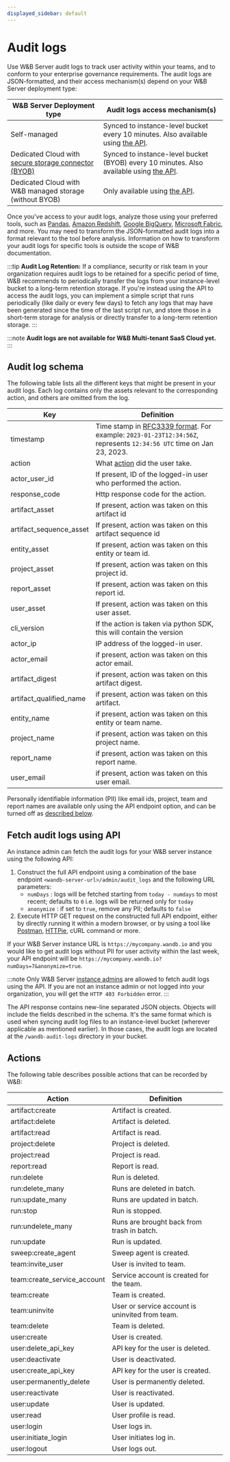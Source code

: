 ```yaml
---
displayed_sidebar: default
---
```



# Audit logs
Use W&B Server audit logs to track user activity within your teams, and to conform to your enterprise governance requirements. The audit logs are JSON-formatted, and their access mechanism(s) depend on your W&B Server deployment type:

| W&B Server Deployment type | Audit logs access mechanism(s) |
|----------------------------|--------------------------------|
| Self-managed | Synced to instance-level bucket every 10 minutes. Also available using [the API](#fetch-audit-logs-using-api). |
| Dedicated Cloud with [secure storage connector (BYOB)](./secure-storage-connector.md) | Synced to instance-level bucket (BYOB) every 10 minutes. Also available using [the API](#fetch-audit-logs-using-api). |
| Dedicated Cloud with W&B managed storage (without BYOB) | Only available using [the API](#fetch-audit-logs-using-api). |

Once you've access to your audit logs, analyze those using your preferred tools, such as [Pandas](https://pandas.pydata.org/docs/index.html), [Amazon Redshift](https://aws.amazon.com/redshift/), [Google BigQuery](https://cloud.google.com/bigquery), [Microsoft Fabric](https://www.microsoft.com/en-us/microsoft-fabric), and more. You may need to transform the JSON-formatted audit logs into a format relevant to the tool before analysis. Information on how to transform your audit logs for specific tools is outside the scope of W&B documentation.

:::tip
**Audit Log Retention:** If a compliance, security or risk team in your organization requires audit logs to be retained for a specific period of time, W&B recommends to periodically transfer the logs from your instance-level bucket to a long-term retention storage. If you're instead using the API to access the audit logs, you can implement a simple script that runs periodically (like daily or every few days) to fetch any logs that may have been generated since the time of the last script run, and store those in a short-term storage for analysis or directly transfer to a long-term retention storage.
:::

:::note
**Audit logs are not available for W&B Multi-tenant SaaS Cloud yet.**
:::

## Audit log schema
The following table lists all the different keys that might be present in your audit logs. Each log contains only the assets relevant to the corresponding action, and others are omitted from the log.

| Key | Definition |
|---------| -------|
|timestamp               | Time stamp in [RFC3339 format](https://www.rfc-editor.org/rfc/rfc3339). For example: `2023-01-23T12:34:56Z`, represents `12:34:56 UTC` time on Jan 23, 2023.
|action                  | What [action](#actions) did the user take.
|actor_user_id           | If present, ID of the logged-in user who performed the action.
|response_code           | Http response code for the action.
|artifact_asset          | If present, action was taken on this artifact id
|artifact_sequence_asset | If present, action was taken on this artifact sequence id
|entity_asset            | If present, action was taken on this entity or team id.
|project_asset           | If present, action was taken on this project id.
|report_asset            | If present, action was taken on this report id.
|user_asset              | If present, action was taken on this user asset.
|cli_version             | If the action is taken via python SDK, this will contain the version
|actor_ip                | IP address of the logged-in user.
|actor_email             | if present, action was taken on this actor email.
|artifact_digest         | if present, action was taken on this artifact digest.
|artifact_qualified_name | if present, action was taken on this artifact.
|entity_name             | if present, action was taken on this entity or team name.
|project_name            | if present, action was taken on this project name.
|report_name             | if present, action was taken on this report name.
|user_email              | if present, action was taken on this user email.

Personally identifiable information (PII) like email ids, project, team and report names are available only using the API endpoint option, and can be turned off as [described below](#fetch-audit-logs-using-api).

## Fetch audit logs using API
An instance admin can fetch the audit logs for your W&B server instance using the following API:
1. Construct the full API endpoint using a combination of the base endpoint `<wandb-server-url>/admin/audit_logs` and the following URL parameters:
    - `numDays` : logs will be fetched starting from `today - numdays` to most recent; defaults to `0` i.e. logs will be returned only for `today`
    - `anonymize` : if set to `true`, remove any PII; defaults to `false`
2. Execute HTTP GET request on the constructed full API endpoint, either by directly running it within a modern browser, or by using a tool like [Postman](https://www.postman.com/downloads/), [HTTPie](https://httpie.io/), cURL command or more.

If your W&B Server instance URL is `https://mycompany.wandb.io` and you would like to get audit logs without PII for user activity within the last week, your API endpoint will be `https://mycompany.wandb.io?numDays=7&anonymize=true`.

:::note
Only W&B Server [instance admins](./manage-users.md#instance-admins) are allowed to fetch audit logs using the API. If you are not an instance admin or not logged into your organization, you will get the `HTTP 403 Forbidden` error.
:::

The API response contains new-line separated JSON objects. Objects will include the fields described in the schema. It's the same format which is used when syncing audit log files to an instance-level bucket (wherever applicable as mentioned earlier). In those cases, the audit logs are located at the `/wandb-audit-logs` directory in your bucket.

## Actions
The following table describes possible actions that can be recorded by W&B:

|Action | Definition |
|-----|-----|
| artifact:create             | Artifact is created.
| artifact:delete             | Artifact is deleted.
| artifact:read               | Artifact is read.
| project:delete              | Project is deleted.
| project:read                | Project is read.
| report:read                 | Report is read.
| run:delete                  | Run is deleted.
| run:delete_many             | Runs are deleted in batch.
| run:update_many             | Runs are updated in batch.
| run:stop                    | Run is stopped.
| run:undelete_many           | Runs are brought back from trash in batch.
| run:update                  | Run is updated.
| sweep:create_agent          | Sweep agent is created.
| team:invite_user            | User is invited to team.
| team:create_service_account | Service account is created for the team.
| team:create                 | Team is created.
| team:uninvite               | User or service account is uninvited from team.
| team:delete                 | Team is deleted.
| user:create                 | User is created.
| user:delete_api_key         | API key for the user is deleted.
| user:deactivate             | User is deactivated.
| user:create_api_key         | API key for the user is created.
| user:permanently_delete     | User is permanently deleted.
| user:reactivate             | User is reactivated.
| user:update                 | User is updated.
| user:read                   | User profile is read.
| user:login                  | User logs in.
| user:initiate_login         | User initiates log in.
| user:logout                 | User logs out.

